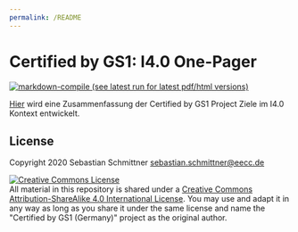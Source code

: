 ```yaml
---
permalink: /README
---
```

# Certified by GS1: I4.0 One-Pager

[![markdown-compile](https://github.com/gs1-germany-innolab/CertifiedByGS1-I4.0-OnePager/workflows/markdown-compile/badge.svg) (see latest run for latest pdf/html versions)](https://github.com/gs1-germany-innolab/CertifiedByGS1-I4.0-OnePager/actions?query=workflow%3Amarkdown-compile)

[Hier](https://github.com/Echsecutor/CertifiedByGS1-I4.0-OnePager/blob/master/certified-by-gs1-i40-one-pager.md) wird eine Zusammenfassung der Certified by GS1 Project Ziele im I4.0 Kontext entwickelt.


## License

Copyright 2020 Sebastian Schmittner <sebastian.schmittner@eecc.de>

<a rel="license" href="http://creativecommons.org/licenses/by-sa/4.0/"><img alt="Creative Commons License" style="border-width:0" src="https://i.creativecommons.org/l/by-sa/4.0/88x31.png" /></a><br />All material in this repository is shared under a <a rel="license" href="http://creativecommons.org/licenses/by-sa/4.0/">Creative Commons Attribution-ShareAlike 4.0 International License</a>. You may use and adapt it in any way as long as you share it under the same license and name the "Certified by GS1 (Germany)" project as the original author.
